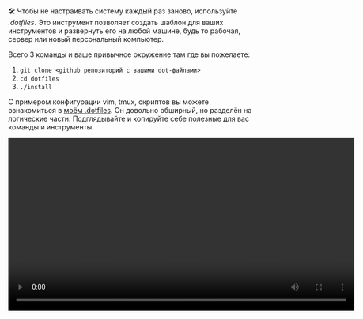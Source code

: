🛠 Чтобы не настраивать систему каждый раз заново, используйте _.dotfiles_. Это инструмент позволяет создать шаблон для ваших инструментов и развернуть его на любой машине, будь то рабочая, сервер или новый персональный компьютер.

Всего 3 команды и ваше привычное окружение там где вы пожелаете:

1. `git clone <github репозиторий с вашими dot-файлами>`
2. `cd dotfiles`
3. `./install`

С примером конфигурации vim, tmux, скриптов вы можете ознакомиться в [моём .dotfiles](https://github.com/anatoly-kor/dotfiles). Он довольно обширный, но разделён на логические части. Подглядывайте и копируйте себе полезные для вас команды и инструменты.

<video controls width="700">
  <source src="video/example.mp4" type="video/mp4">
</video>
